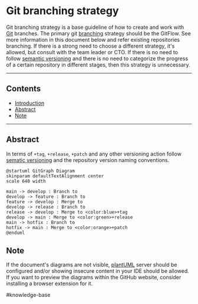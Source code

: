 # Git branching strategy
Git branching strategy is a base guideline of how to create and work with [Git](https://git-scm.com/) branches. The primary git [branching](https://en.wikipedia.org/wiki/Branching_(version_control)) strategy should be the GitFlow. See more information in this document below and refer existing repositories branching. If there is a strong need to choose a different strategy, it's allowed, but consult with the team leader or CTO. If there is no need to follow [semantic versioning](https://en.wikipedia.org/wiki/Software_versioning) and there is no need to categorize the progress of a certain repository in different stages, then this strategy is unnecessary.

---

## Contents
- [Introduction](#git-branching-strategy)
- [Abstract](#abstract)
- [Note](#note)

---

## Abstract
In terms of `+tag`, `+release`, `+patch` and any other versioning action follow [sematic versioning](https://en.wikipedia.org/wiki/Software_versioning) and the repository version naming conventions.
```plantuml
@startuml GitGraph Diagram
skinparam defaultTextAlignment center
scale 640 width

main -> develop : Branch to
develop -> feature : Branch to
feature -> develop : Merge to
develop -> release : Branch to
release -> develop : Merge to <color:blue>+tag
develop -> main : Merge to <color:green>+release
main -> hotfix : Branch to
hotfix -> main : Merge to <color:orange>+patch
@enduml
```

## Note
If the document's diagrams are not visible, [plantUML](https://plantuml.com/) server should be configured and/or showing insecure content in your IDE should be allowed. If you want to preview the diagrams within the GitHub website, consider installing a browser extension for it.

#knowledge-base